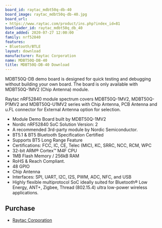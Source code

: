 ```yaml
---
board_id: raytac_mdbt50q-db-40
board_image: raytac_mdbt50q-db-40.jpg
board_url:
- https://www.raytac.com/product/ins.php?index_id=81
bootloader_id: raytac_mdbt50q_db_40
date_added: 2020-07-27 12:00:00
family: nrf52840
features:
- Bluetooth/BTLE
layout: download
manufacturer: Raytac Corporation
name: MDBT50Q-DB-40
title: MDBT50Q-DB-40 Download
---
```


MDBT50Q-DB demo board is designed for quick testing and debugging without building your own board. The board is only available with MDBT50Q-1MV2 (Chip Antenna) module.

Raytac nRF52840 module spectrum covers MDBT50Q-1MV2, MDBT50Q-P1MV2 and MDBT50Q-U1MV2 series with Chip Antenna, PCB Antenna and u.FL connector for External Antenna option for selection.

 - Module Demo Board built by MDBT50Q-1MV2
 - Nordic nRF52840 SoC Solution Version: 2
 - A recommended 3rd-party module by Nordic Semiconductor.
 - BT5.1 & BT5 Bluetooth Specification Certified
 - Supports BT5 Long Range Feature
 - Certifications: FCC, IC, CE, Telec (MIC), KC, SRRC, NCC, RCM, WPC
 - 32-bit ARM® Cortex™ M4F CPU
 - 1MB Flash Memory / 256kB RAM
 - RoHS & Reach Compliant.
 - 48 GPIO
 - Chip Antenna
 - Interfaces: SPI, UART, I2C, I2S, PWM, ADC, NFC, and USB
 - Highly flexible multiprotocol SoC ideally suited for Bluetooth® Low Energy, ANT+, Zigbee, Thread (802.15.4) ultra low-power wireless applications.

## Purchase
* [Raytac Corporation](https://www.raytac.com/product/ins.php?index_id=81)
